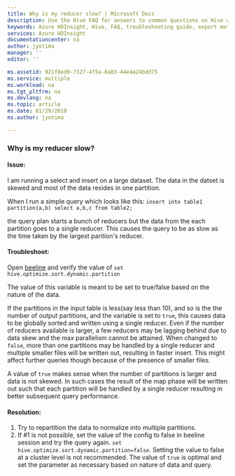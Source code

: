```yaml
---
title: Why is my reducer slow? | Microsoft Docs
description: Use the Hive FAQ for answers to common questions on Hive on Azure HDInsight platform.
keywords: Azure HDInsight, Hive, FAQ, troubleshooting guide, export metastore, import metastore
services: Azure HDInsight
documentationcenter: na
author: jyotima
manager: ''
editor: ''

ms.assetid: 921f8ed0-7327-4f5a-8a83-44e4a24bdd75
ms.service: multiple
ms.workload: na
ms.tgt_pltfrm: na
ms.devlang: na
ms.topic: article
ms.date: 01/29/2018
ms.author: jyotima

---
```


### Why is my reducer slow?

#### Issue:
I am running a select and insert on a large dataset. The data in the datset is skewed and most of the data resides in one partition.

When I run a simple query which looks like this:
```insert into table1 partition(a,b) select a,b,c from table2;```

the query plan starts a bunch of reducers but the data from the each partition goes to a single reducer. This causes the query to be as slow as the time taken by the largest parition's reducer.

#### Troubleshoot: 
Open [beeline](https://docs.microsoft.com/en-us/azure/hdinsight/hadoop/apache-hadoop-use-hive-beeline) and verify the value of 
```set hive.optimize.sort.dynamic.partition```

The value of this variable is meant to be set to true/false based on the nature of the data.

If the partitions in the input table is less(say less than 10), and so is the the number of output partitions, and the variable is set to ```true```, this causes data to be globally sorted and written using a single reducer. Even if the number of reducers available is larger, a few reducers may be lagging behind due to data skew and the max parallelism cannot be attained. When changed to ```false```, more than one partitions may be handled by a single reducer and multiple smaller files will be written out, resulting in faster insert. This might affect further queries though because of the presence of smaller files. 

A value of ```true``` makes sense when the number of partitions is larger and data is not skewed. In such cases the result of the map phase will be written out such that each partition will be handled by a single reducer resulting in better subsequent query performance.


#### Resolution: 
1. Try to repartition the data to normalize into multiple partitions.
2. If #1 is not possible, set the value of the config to false in beeline session and try the query again.
```set hive.optimize.sort.dynamic.partition=false```.
Setting the value to false at a cluster level is not recommended. The value of ```true``` is optimal and set the parameter as necessary based on nature of data and query. 